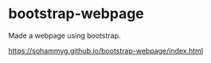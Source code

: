 # bootstrap-webpage

Made a webpage using bootstrap.

https://sohammyg.github.io/bootstrap-webpage/index.html
